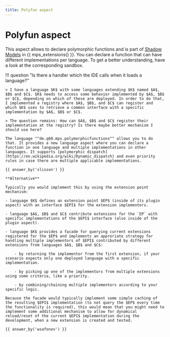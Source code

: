```yaml
---
title: Polyfun aspect
---
```


# Polyfun aspect

This aspect allows to declare polymorphic functions and is part of [Shadow Models](https://jetbrains.github.io/MPS-extensions/extensions/shadowmodels) in {{ mps_extensions() }}.
You can declare a function that can have different implementations per language. To get a better understanding, have a look at the corresponding sandbox.

!!! question "Is there a handler which the IDE calls when it loads a language?"

    > I have a language $K$ with some languages extending $K$ named $A$, $B$ and $C$. $K$ needs to access some behavior implemented by $A$, $B$ or $C$, depending on which of these are deployed. In order to do that, I implemented a registry where $A$, $B$, and $C$ can register and which $K$ uses to retrieve a common interface with a specific implementation by $A$, $B$ or $C$.
    
    > The question remains: How can $A$, $B$ and $C$ register their implementation at the registry? Is there maybe better mechanism I should use here?

    The language ^^de.q60.mps.polymorphicfunctions^^ allows you to do that. It provides a new language aspect where you can declare a function in one language and multiple implementations in other languages. It supports [polymorphic dispatch](https://en.wikipedia.org/wiki/Dynamic_dispatch) and even priority rules in case there are multiple applicable implementations.

    {{ answer_by('slisson') }}

    **Alternative**

    Typically you would implement this by using the extension point mechanism:

    - language $K$ defines an extension point $EP$ (inside of its plugin aspect) with an interface $EPI$ for the extension implementors.

    - language $A$, $B$ and $C$ contribute extensions for the `EP` with specific implementations of the $EPI$ interface (also inside of the plugin aspect).

    - language $K$ provides a facade for querying current extensions registered for the $EP$ and implements an approriate strategy for handling multiple implementors of $EPI$ contributed by different extensions from languages $A$, $B$ and $C$:

        - by returning the implementor from the first extension, if your scenario expects only one deployed language with a specific implementation.

        - by picking up one of the implementors from multiple extensions using some criteria, like a priority.

        - by combining/chaining multiple implementors according to your specific logic.

    Because the facade would typically implement some simple caching of the resulting $EPI$ implementation (to not query the $EP$ every time the functionality is required), this would mean that you might need to implement some additional mechanism to allow for dynamical reload/reset of the current $EPI$ implementation during the development, when a new extension is created and tested.

    {{ answer_by('wsafonov') }}